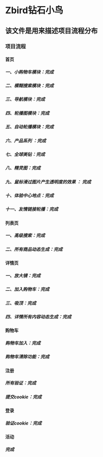 <html lang="en"><head>
    <meta charset="UTF-8">
</head>
<body marginheight="0"><h1><strong>Zbird钻石小鸟</strong> <br></h1>
<p>
</p>
<h2>该文件是用来描述项目流程分布<br></h2>
<p>
</p>
<h3>项目流程<br></h3>
<p>
</p>
<h4>首页<br></h4>
<p>
</p>
<h5>一、小购物车模块：完成 <br></h5>
<p>
</p>
<h5>二、模糊搜索模块：完成<br></h5>
<p>
</p>
<h5>三、导航模块：完成<br></h5>
<p>
</p>
<h5>四、轮播图模块：完成<br></h5>
<p>
</p>
<h5>五、自动轮播模块：完成<br></h5>
<p>
</p>
<h5>六、产品系列 ：完成<br></h5>
<p>
</p>
<h5>七、全球美钻：完成<br></h5>
<p>
</p>
<h5>八、精灵图：完成<br></h5>
<p>
</p>
<h5>九、鼠标滑过图片产生透明度的效果 ： 完成<br></h5>
<p>
</p>
<h5>十、体验中心地点：完成<br></h5>
<p>
</p>
<h5>十一、友情链接轮播：完成<br></h5>
<p>
</p>
<h4>列表页<br></h4>
<h5>一、高级搜索：完成<br></h5>
<p>
</p>
<h5>二、所有商品动态生成：完成<br></h5>
<p>
</p>
<h4>详情页<br></h4>
<p>
</p>
<h5>一、放大镜：完成<br></h5>
<p>
</p>
<h5>二、加入购物车：完成<br></h5>
<p>
</p>
<h5>三、吸顶：完成<br></h5>
<p>
</p>
<h5>四、详情所有内容动态生成：完成<br></h5>
<p>
</p>
<h4>购物车<br></h4>
<p>
</p>
<h5>购物车加入：完成<br></h5>
<p>
</p>
<h5>购物车清除功能：完成<br></h5>
<p>
</p>
<h4>注册<br></h4>
<p>
</p>
<h5>所有验证：完成<br></h5>
<p>
</p>
<h5>提交cookie：完成<br></h5>
<p>
</p>
<h4>登录<br></h4>
<p>
</p>
<h5>验证cookie：完成<br></h5>
<p>
</p>
<h4>活动<br></h4>
<p>
</p>
<h5>完成</h5>
</body></html>